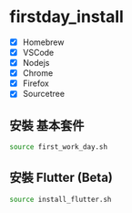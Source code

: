 # firstday_install

- [x] Homebrew 
- [x] VSCode
- [x] Nodejs
- [x] Chrome
- [x] Firefox
- [x] Sourcetree

## 安裝 基本套件
```bash
source first_work_day.sh
```

## 安裝 Flutter (Beta)
```bash
source install_flutter.sh
```